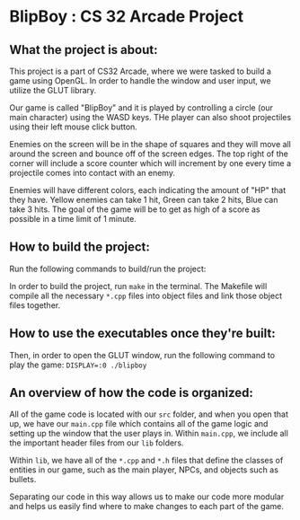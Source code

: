 # BlipBoy : CS 32 Arcade Project

## What the project is about:
This project is a part of CS32 Arcade, where we were tasked to build a game using OpenGL. In order to handle the window and user input, we utilize the GLUT library.  

Our game is called "BlipBoy" and it is played by controlling a circle (our main character) using the WASD keys. THe player can also shoot projectiles using their left mouse click button.  

Enemies on the screen will be in the shape of squares and they will move all around the screen and bounce off of the screen edges. The top right of the corner will include a score counter which will increment by one every time a projectile comes into contact with an enemy.  

Enemies will have different colors, each indicating the amount of "HP" that they have. Yellow enemies can take 1 hit, Green can take 2 hits, Blue can take 3 hits. The goal of the game will be to get as high of a score as possible in a time limit of 1 minute. 

## How to build the project:
Run the following commands to build/run the project:

In order to build the project, run `make` in the terminal. The Makefile will compile all the necessary `*.cpp` files into object files and link those object files together. 

## How to use the executables once they're built:
Then, in order to open the GLUT window, run the following command to play the game: 
`DISPLAY=:0 ./blipboy`

## An overview of how the code is organized:
All of the game code is located with our `src` folder, and when you open that up, we have our `main.cpp` file which contains all of the game logic and setting up the window that the user plays in. Within `main.cpp`, we include all the important header files from our `lib` folders.  

Within `lib`, we have all of the `*.cpp` and `*.h` files that define the classes of entities in our game, such as the main player, NPCs, and objects such as bullets.  

Separating our code in this way allows us to make our code more modular and helps us easily find where to make changes to each part of the game.
